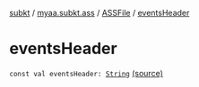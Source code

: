 [subkt](../../index.md) / [myaa.subkt.ass](../index.md) / [ASSFile](index.md) / [eventsHeader](./events-header.md)

# eventsHeader

`const val eventsHeader: `[`String`](https://kotlinlang.org/api/latest/jvm/stdlib/kotlin/-string/index.html) [(source)](https://github.com/Myaamori/SubKt/blob/0.1.4/src/main/kotlin/myaa/subkt/ass/parser.kt#L89)